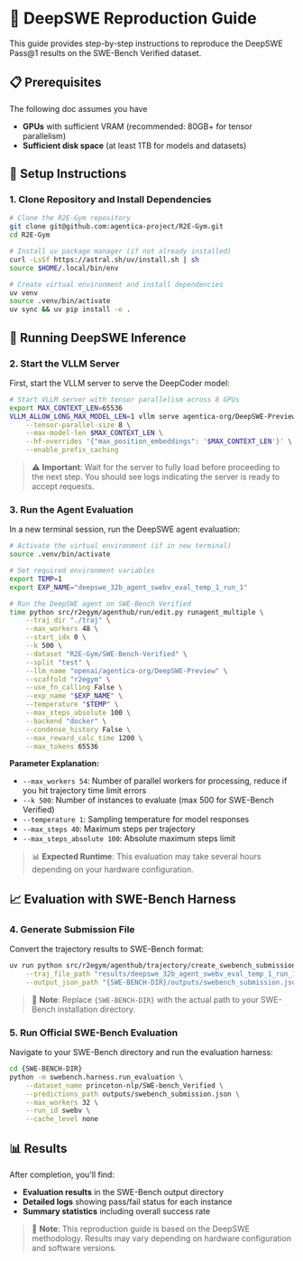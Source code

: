 # 🔬 DeepSWE Reproduction Guide

This guide provides step-by-step instructions to reproduce the DeepSWE Pass@1 results on the SWE-Bench Verified dataset.

## 📋 Prerequisites

The following doc assumes you have

- **GPUs** with sufficient VRAM (recommended: 80GB+ for tensor parallelism)
- **Sufficient disk space** (at least 1TB for models and datasets)


## 🚀 Setup Instructions

### 1. Clone Repository and Install Dependencies

```bash
# Clone the R2E-Gym repository
git clone git@github.com:agentica-project/R2E-Gym.git
cd R2E-Gym

# Install uv package manager (if not already installed)
curl -LsSf https://astral.sh/uv/install.sh | sh
source $HOME/.local/bin/env

# Create virtual environment and install dependencies
uv venv
source .venv/bin/activate
uv sync && uv pip install -e .
```


## 🤖 Running DeepSWE Inference

### 2. Start the VLLM Server

First, start the VLLM server to serve the DeepCoder model:

```bash
# Start VLLM server with tensor parallelism across 8 GPUs
export MAX_CONTEXT_LEN=65536
VLLM_ALLOW_LONG_MAX_MODEL_LEN=1 vllm serve agentica-org/DeepSWE-Preview \
    --tensor-parallel-size 8 \
    --max-model-len $MAX_CONTEXT_LEN \
    --hf-overrides '{"max_position_embeddings": '$MAX_CONTEXT_LEN'}' \
    --enable_prefix_caching
```

> ⚠️ **Important**: Wait for the server to fully load before proceeding to the next step. You should see logs indicating the server is ready to accept requests.

### 3. Run the Agent Evaluation

In a new terminal session, run the DeepSWE agent evaluation:

```bash
# Activate the virtual environment (if in new terminal)
source .venv/bin/activate

# Set required environment variables
export TEMP=1
export EXP_NAME="deepswe_32b_agent_swebv_eval_temp_1_run_1"

# Run the DeepSWE agent on SWE-Bench Verified
time python src/r2egym/agenthub/run/edit.py runagent_multiple \
    --traj_dir "./traj" \
    --max_workers 48 \
    --start_idx 0 \
    --k 500 \
    --dataset "R2E-Gym/SWE-Bench-Verified" \
    --split "test" \
    --llm_name "openai/agentica-org/DeepSWE-Preview" \
    --scaffold "r2egym" \
    --use_fn_calling False \
    --exp_name "$EXP_NAME" \
    --temperature "$TEMP" \
    --max_steps_absolute 100 \
    --backend "docker" \
    --condense_history False \
    --max_reward_calc_time 1200 \
    --max_tokens 65536
```

**Parameter Explanation:**
- `--max_workers 54`: Number of parallel workers for processing, reduce if you hit trajectory time limit errors
- `--k 500`: Number of instances to evaluate (max 500 for SWE-Bench Verified)
- `--temperature 1`: Sampling temperature for model responses
- `--max_steps 40`: Maximum steps per trajectory
- `--max_steps_absolute 100`: Absolute maximum steps limit

> 📊 **Expected Runtime**: This evaluation may take several hours depending on your hardware configuration.

## 📈 Evaluation with SWE-Bench Harness

### 4. Generate Submission File

Convert the trajectory results to SWE-Bench format:

```bash
uv run python src/r2egym/agenthub/trajectory/create_swebench_submission.py \
    --traj_file_path "results/deepswe_32b_agent_swebv_eval_temp_1_run_1/test_results.jsonl" \
    --output_json_path "{SWE-BENCH-DIR}/outputs/swebench_submission.json"
```

> 🔧 **Note**: Replace `{SWE-BENCH-DIR}` with the actual path to your SWE-Bench installation directory.

### 5. Run Official SWE-Bench Evaluation

Navigate to your SWE-Bench directory and run the evaluation harness:

```bash
cd {SWE-BENCH-DIR}
python -m swebench.harness.run_evaluation \
    --dataset_name princeton-nlp/SWE-bench_Verified \
    --predictions_path outputs/swebench_submission.json \
    --max_workers 32 \
    --run_id swebv \
    --cache_level none
```

## 📊 Results

After completion, you'll find:
- **Evaluation results** in the SWE-Bench output directory
- **Detailed logs** showing pass/fail status for each instance
- **Summary statistics** including overall success rate

> 📝 **Note**: This reproduction guide is based on the DeepSWE methodology. Results may vary depending on hardware configuration and software versions.


